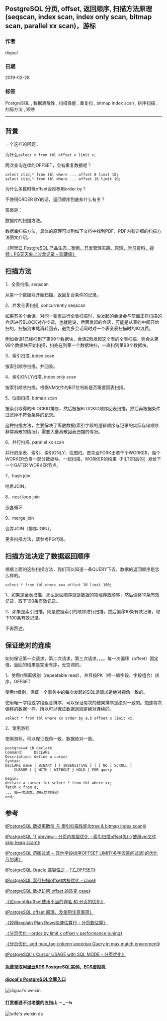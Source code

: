 ## PostgreSQL 分页, offset, 返回顺序, 扫描方法原理(seqscan, index scan, index only scan, bitmap scan, parallel xx scan)，游标  
                                                                 
### 作者                                                                 
digoal                                                                 
                                                                 
### 日期                                                                 
2019-02-28                                                               
                                                                 
### 标签                                                                 
PostgreSQL , 数据离散性 , 扫描性能 , 重复扫 , bitmap index scan , 排序扫描 , 扫描方法 , 顺序        
                                                                 
----                                                                 
                                                                 
## 背景    
一个这样的问题：  
  
为什么```select x from tbl offset x limit x;```  
  
两次查询连续的OFFSET，会有重复数据呢？  
  
```  
select ctid,* from tbl where ... offset 0 limit 10;  
select ctid,* from tbl where ... offset 10 limit 10;  
```  
  
为什么多数时候offset会推荐用order by？  
  
不使用ORDER BY的话，返回顺序到底和什么有关？  
  
答案是：  
  
数据库的扫描方法。  
  
数据库扫描方法，具体的原理可以到如下文档中找到PDF，PDF内有详细的扫描方法图文介绍。  
  
[《阿里云 PostgreSQL 产品生态；案例、开发管理实践、原理、学习资料、视频；PG天天象上沙龙记录 - 珍藏级》](../201801/20180121_01.md)    
  
## 扫描方法  
  
1、全表扫描, seqscan  
  
从第一个数据块开始扫描，返回复合条件的记录。  
  
2、并发全表扫描, concurrently seqscan  
  
如果有多个会话，对同一张表进行全表扫描时，后发起的会话会与前面正在扫描的会话进行BLOCK对齐步调，也就是说，后面发起的会话，可能是从表的中间开始扫的，扫描到末尾再转回去，避免多会话同时对一个表全表扫描时的IO浪费。  
  
例如会话1已经扫到了第99个数据块，会话2刚发起这个表的全表扫描，则会从第99个数据块开始扫描，扫完在到第一个数据块扫，一直扫到第98个数据块。  
  
3、索引扫描, index scan  
  
按索引顺序扫描，并回表。  
  
4、索引ONLY扫描, index only scan  
  
按索引顺序扫描，根据VM文件的BIT位判断是否需要回表扫描。  
  
5、位图扫描, bitmap scan  
  
按索引取得的BLOCKID排序，然后根据BLOCKID顺序回表扫描，然后再根据条件过滤掉不符合条件的记录。  
  
这种扫描方法，主要解决了离散数据(索引字段的逻辑顺序与记录的实际存储顺序非常离散的情况)，需要大量离散回表扫描的情况。  
  
6、并行扫描, parallel xx scan  
  
并行的全表、索引、索引ONLY、位图扫。首先会FORK出若干个WORKER，每个WORKER负责一部分数据块，一起扫描，WORKER的结果（FILTER后的）发给下一个GATER WORKER节点。  
  
7、hash join  
  
哈希JOIN，  
  
8、nest loop join  
  
嵌套循环  
  
9、merge join  
  
合并JOIN（排序JOIN）。  
  
更多扫描方法，请参考PG代码。  
  
## 扫描方法决定了数据返回顺序  
根据上面的这些扫描方法，我们可以知道一条QUERY下去，数据的返回顺序是怎么样的。  
  
```  
select * from tbl where xxx offset 10 limit 100;  
```  
  
1、如果是全表扫描，那么返回顺序就是数据的物理存放顺序，然后偏移10条有效记录，取下100条有效记录。  
  
2、如果是索引扫描，则是依据索引的顺序进行扫描，然后偏移10条有效记录，取下100条有效记录。  
  
不再赘述。  
  
## 保证绝对的连续  
如何保证第一次请求，第二次请求，第三次请求，。。。每一次偏移（offset）固定值，返回的结果是完全有序，无空洞的。  
  
1、使用rr隔离级别（repeatable read），并且按PK（唯一值字段、字段组合）排序，OFFSET  
  
使用rr级别，保证一个事务中的每次发起的SQL读请求是绝对视角一致的。  
  
使用唯一字段或字段组合排序，可以保证每次的结果排序是绝对一致的。加速每次偏移的数据一样，所以可以保证数据返回是绝对连续的。  
  
```  
select * from tbl where xx order by a,b offset x limit xx;  
```  
  
2、使用游标  
  
使用游标，可以保证视角一致，数据绝对一致。  
  
```  
postgres=# \h declare  
Command:     DECLARE  
Description: define a cursor  
Syntax:  
DECLARE name [ BINARY ] [ INSENSITIVE ] [ [ NO ] SCROLL ]  
    CURSOR [ { WITH | WITHOUT } HOLD ] FOR query  
```  
  
```  
begin;  
declare a cursor for select * from tbl where xx;  
fetch x from a;  
... 每一次请求，游标向前移动    
end;  
```  
  
## 参考  
[《PostgreSQL 数据离散性 与 索引扫描性能(btree & bitmap index scan)》](../201804/20180402_01.md)  
  
[《PostgreSQL 11 preview - 分页内核层优化 - 索引扫描offset优化(使用vm文件skip heap scan)》](../201803/20180322_09.md)    
  
[《PostgreSQL 范围过滤 + 其他字段排序OFFSET LIMIT(多字段区间过滤)的优化与加速》](../201801/20180122_02.md)    
  
[《PostgreSQL Oracle 兼容性之 - TZ_OFFSET》](../201609/20160920_03.md)    
  
[《PostgreSQL 索引扫描offset内核优化 - case》](../201607/20160717_01.md)    
  
[《PostgreSQL 数据访问 offset 的质变 case》](../201607/20160715_02.md)    
  
[《论count与offset使用不当的罪名 和 分页的优化》](../201605/20160506_01.md)    
  
[《PostgreSQL offset 原理，及使用注意事项》](../201604/20160402_02.md)    
  
[《妙用explain Plan Rows快速估算行 - 分页数估算》](../201509/20150919_02.md)    
  
[《分页优化 - order by limit x offset y performance tuning》](../201402/20140211_01.md)    
  
[《分页优化, add max_tag column speedup Query in max match enviroment》](../201206/20120620_01.md)    
  
[《PostgreSQL's Cursor USAGE with SQL MODE - 分页优化》](../201102/20110216_02.md)    
  
  
  
  
  
  
  
  
  
  
#### [免费领取阿里云RDS PostgreSQL实例、ECS虚拟机](https://free.aliyun.com/ "57258f76c37864c6e6d23383d05714ea")
  
  
#### [digoal's PostgreSQL文章入口](https://github.com/digoal/blog/blob/master/README.md "22709685feb7cab07d30f30387f0a9ae")
  
  
![digoal's weixin](../pic/digoal_weixin.jpg "f7ad92eeba24523fd47a6e1a0e691b59")
  
  
  
  
  
  
#### 打赏都逃不过老婆的五指山 －_－b  
![wife's weixin ds](../pic/wife_weixin_ds.jpg "acd5cce1a143ef1d6931b1956457bc9f")
  
